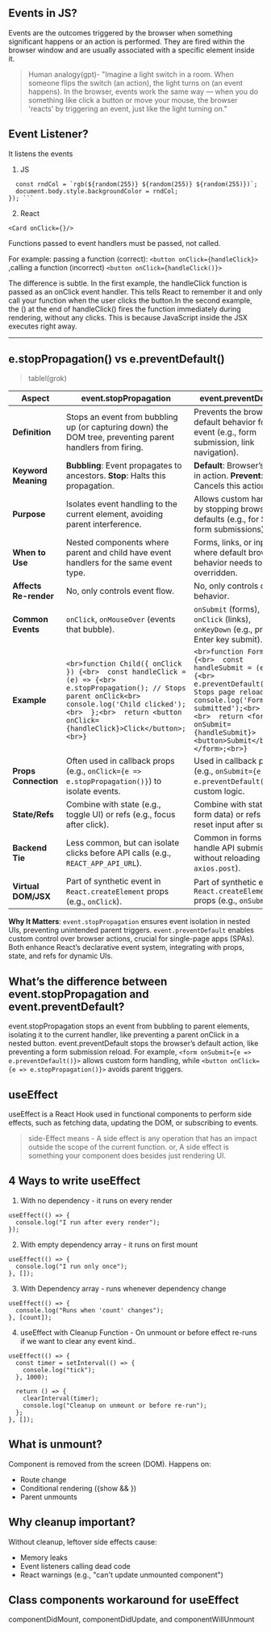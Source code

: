 ## Events in JS?

Events are the outcomes triggered by the browser when something significant happens or an action is performed. They are fired within the browser window and are usually associated with a specific element inside it.

> Human analogy(gpt)- "Imagine a light switch in a room. When someone flips the switch (an action), the light turns on (an event happens). In the browser, events work the same way — when you do something like click a button or move your mouse, the browser 'reacts' by triggering an event, just like the light turning on."

## Event Listener?

It listens the events

1. JS

````btn.addEventListener("click", () => {
  const rndCol = `rgb(${random(255)} ${random(255)} ${random(255)})`;
  document.body.style.backgroundColor = rndCol;
}); ```
````

2. React

`<Card onClick={}/>`

Functions passed to event handlers must be passed, not called.

For example: passing a function (correct): `<button onClick={handleClick}>` ,calling a function (incorrect) `<button onClick={handleClick()}>`

The difference is subtle. In the first example, the handleClick function is passed as an onClick event handler. This tells React to remember it and only call your function when the user clicks the button.In the second example, the () at the end of handleClick() fires the function immediately during rendering, without any clicks. This is because JavaScript inside the JSX executes right away.

---

## e.stopPropagation() vs e.preventDefault()

> tablel(grok)

| **Aspect**            | **event.stopPropagation**                                                                                                                                                                                                              | **event.preventDefault**                                                                                                                                                                                                                 |
| --------------------- | -------------------------------------------------------------------------------------------------------------------------------------------------------------------------------------------------------------------------------------- | ---------------------------------------------------------------------------------------------------------------------------------------------------------------------------------------------------------------------------------------- |
| **Definition**        | Stops an event from bubbling up (or capturing down) the DOM tree, preventing parent handlers from firing.                                                                                                                              | Prevents the browser’s default behavior for an event (e.g., form submission, link navigation).                                                                                                                                           |
| **Keyword Meaning**   | **Bubbling**: Event propagates to ancestors. **Stop**: Halts this propagation.                                                                                                                                                         | **Default**: Browser’s built-in action. **Prevent**: Cancels this action.                                                                                                                                                                |
| **Purpose**           | Isolates event handling to the current element, avoiding parent interference.                                                                                                                                                          | Allows custom handling by stopping browser defaults (e.g., for SPA form submissions).                                                                                                                                                    |
| **When to Use**       | Nested components where parent and child have event handlers for the same event type.                                                                                                                                                  | Forms, links, or inputs where default browser behavior needs to be overridden.                                                                                                                                                           |
| **Affects Re-render** | No, only controls event flow.                                                                                                                                                                                                          | No, only controls default behavior.                                                                                                                                                                                                      |
| **Common Events**     | `onClick`, `onMouseOver` (events that bubble).                                                                                                                                                                                         | `onSubmit` (forms), `onClick` (links), `onKeyDown` (e.g., prevent Enter key submit).                                                                                                                                                     |
| **Example**           | `<br>function Child({ onClick }) {<br>  const handleClick = (e) => {<br>    e.stopPropagation(); // Stops parent onClick<br>    console.log('Child clicked');<br>  };<br>  return <button onClick={handleClick}>Click</button>;<br>} ` | `<br>function Form() {<br>  const handleSubmit = (e) => {<br>    e.preventDefault(); // Stops page reload<br>    console.log('Form submitted');<br>  };<br>  return <form onSubmit={handleSubmit}><button>Submit</button></form>;<br>} ` |
| **Props Connection**  | Often used in callback props (e.g., `onClick={e => e.stopPropagation()}`) to isolate events.                                                                                                                                           | Used in callback props (e.g., `onSubmit={e => e.preventDefault()}`) for custom logic.                                                                                                                                                    |
| **State/Refs**        | Combine with state (e.g., toggle UI) or refs (e.g., focus after click).                                                                                                                                                                | Combine with state (e.g., form data) or refs (e.g., reset input after submit).                                                                                                                                                           |
| **Backend Tie**       | Less common, but can isolate clicks before API calls (e.g., `REACT_APP_API_URL`).                                                                                                                                                      | Common in forms to handle API submissions without reloading (e.g., `axios.post`).                                                                                                                                                        |
| **Virtual DOM/JSX**   | Part of synthetic event in `React.createElement` props (e.g., `onClick`).                                                                                                                                                              | Part of synthetic event in `React.createElement` props (e.g., `onSubmit`).                                                                                                                                                               |

**Why It Matters**: `event.stopPropagation` ensures event isolation in nested UIs, preventing unintended parent triggers. `event.preventDefault` enables custom control over browser actions, crucial for single-page apps (SPAs). Both enhance React’s declarative event system, integrating with props, state, and refs for dynamic UIs.

## What’s the difference between event.stopPropagation and event.preventDefault?

event.stopPropagation stops an event from bubbling to parent elements, isolating it to the current handler, like preventing a parent onClick in a nested button. event.preventDefault stops the browser’s default action, like preventing a form submission reload. For example, `<form onSubmit={e => e.preventDefault()}>` allows custom form handling, while `<button onClick={e => e.stopPropagation()}>` avoids parent triggers.

## useEffect

useEffect is a React Hook used in functional components to perform side effects, such as fetching data, updating the DOM, or subscribing to events.

> side-Effect means - A side effect is any operation that has an impact outside the scope of the current function. or, A side effect is something your component does besides just rendering UI.

## 4 Ways to write useEffect

1. With no dependency - it runs on every render

```
useEffect(() => {
  console.log("I run after every render");
});
```

2. With empty dependency array - it runs on first mount

```
useEffect(() => {
  console.log("I run only once");
}, []);

```

3. With Dependency array - runs whenever dependency change

```
useEffect(() => {
  console.log("Runs when 'count' changes");
}, [count]);

```

4. useEffect with Cleanup Function - On unmount or before effect re-runs if we want to clear any event kind..

```
useEffect(() => {
  const timer = setInterval(() => {
    console.log("tick");
  }, 1000);

  return () => {
    clearInterval(timer);
    console.log("Cleanup on unmount or before re-run");
  };
}, []);

```

## What is unmount?

Component is removed from the screen (DOM).
Happens on:

- Route change
- Conditional rendering ({show && <Component />})
- Parent unmounts

## Why cleanup important?

Without cleanup, leftover side effects cause:

- Memory leaks
- Event listeners calling dead code
- React warnings (e.g., "can't update unmounted component")

## Class components workaround for useEffect

componentDidMount, componentDidUpdate, and componentWillUnmount

